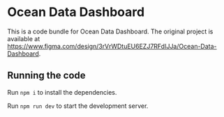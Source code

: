 
  # Ocean Data Dashboard

  This is a code bundle for Ocean Data Dashboard. The original project is available at https://www.figma.com/design/3rVrWDtuEU6EZJ7RFdIJJa/Ocean-Data-Dashboard.

  ## Running the code

  Run `npm i` to install the dependencies.

  Run `npm run dev` to start the development server.
  